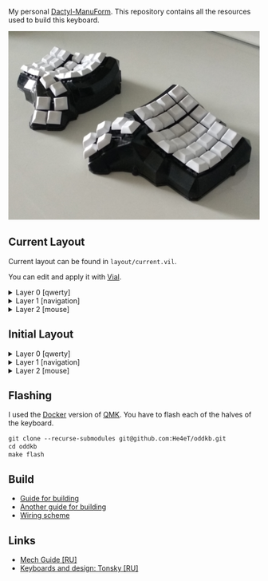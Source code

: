 My personal [Dactyl-ManuForm](https://github.com/abstracthat/dactyl-manuform). This repository contains all the resources used to build this keyboard.


![overview](/images/photos/overview.jpg?raw=true)

## Current Layout

Current layout can be found in `layout/current.vil`.

You can edit and apply it with [Vial](https://get.vial.today/).

<details>
  <summary>Layer 0 [qwerty]</summary>

  ![qwerty layer](/images/layers/current/layer-0-qwerty.png?raw=true)

</details>

<details>
  <summary>Layer 1 [navigation]</summary>

  ![qwerty layer](/images/layers/current/layer-1-nav.png?raw=true)

</details>

<details>
  <summary>Layer 2 [mouse]</summary>

  ![qwerty layer](/images/layers/current/layer-2-mouse.png?raw=true)

</details>

## Initial Layout

<details>
  <summary>Layer 0 [qwerty]</summary>

  ![qwerty layer](/images/layers/initial/layer-0-qwerty.png?raw=true)

</details>

<details>
  <summary>Layer 1 [navigation]</summary>

  ![qwerty layer](/images/layers/initial/layer-1-nav.png?raw=true)

</details>

<details>
  <summary>Layer 2 [mouse]</summary>

  ![qwerty layer](/images/layers/initial/layer-2-mouse.png?raw=true)

</details>

## Flashing

I used the [Docker](https://docs.qmk.fm/#/getting_started_docker) version of [QMK](https://github.com/qmk/qmk_firmware).
You have to flash each of the halves of the keyboard.

```
git clone --recurse-submodules git@github.com:He4eT/oddkb.git
cd oddkb
make flash
```

## Build
- [Guide for building](https://medium.com/swlh/complete-idiot-guide-for-building-a-dactyl-manuform-keyboard-53454845b065)
- [Another guide for building](https://nickgreen.info/dactyl-manuform-build-log/)
- [Wiring scheme](https://github.com/abstracthat/dactyl-manuform#alternative-row-driven-wiring-diagram-for-promicro)

## Links
- [Mech Guide [RU]](https://docs.killswit.ch/)
- [Keyboards and design: Tonsky [RU]](https://tonsky.livejournal.com/321097.html)
